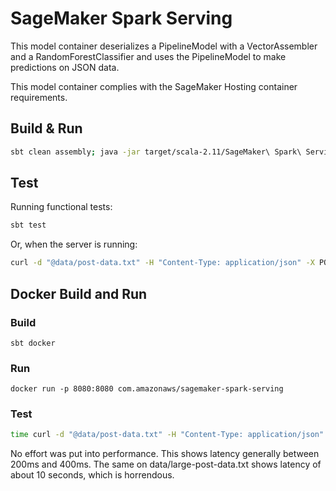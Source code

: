 # SageMaker Spark Serving

This model container deserializes a PipelineModel with a VectorAssembler and a RandomForestClassifier and uses the
PipelineModel to make predictions on JSON data.

This model container complies with the SageMaker Hosting container requirements.

## Build & Run

```sh
sbt clean assembly; java -jar target/scala-2.11/SageMaker\ Spark\ Serving-assembly-0.1.0-SNAPSHOT.jar
```
## Test

Running functional tests:
```sh
sbt test
```

Or, when the server is running:

```sh
curl -d "@data/post-data.txt" -H "Content-Type: application/json" -X POST http://localhost:8080/invocations
```

## Docker Build and Run

### Build

```
sbt docker
```

### Run

```
docker run -p 8080:8080 com.amazonaws/sagemaker-spark-serving
```

### Test

```sh
time curl -d "@data/post-data.txt" -H "Content-Type: application/json" -X POST http://localhost:8080/invocations
```

No effort was put into performance. This shows latency generally between 200ms and 400ms. The same on data/large-post-data.txt shows latency of about 10 seconds, which is horrendous.
